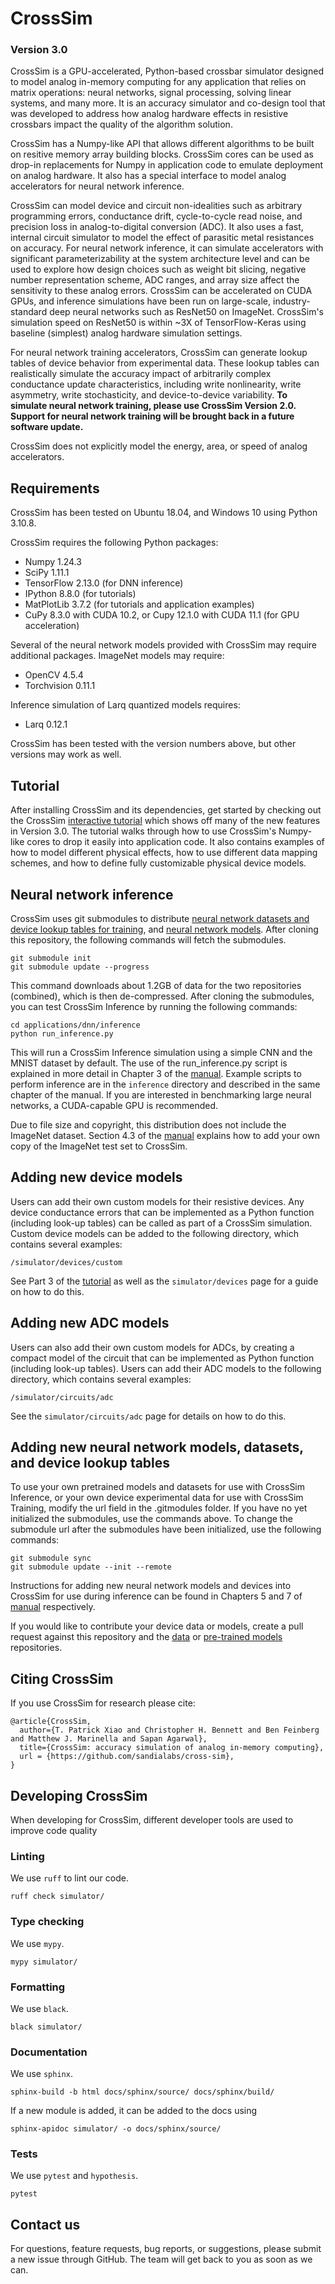 # CrossSim

### Version 3.0

CrossSim is a GPU-accelerated, Python-based crossbar simulator designed to model analog in-memory computing for any application that relies on matrix operations: neural networks, signal processing, solving linear systems, and many more. It is an accuracy simulator and co-design tool that was developed to address how analog hardware effects in resistive crossbars impact the quality of the algorithm solution.

CrossSim has a Numpy-like API that allows different algorithms to be built on resitive memory array building blocks. CrossSim cores can be used as drop-in replacements for Numpy in application code to emulate deployment on analog hardware. It also has a special interface to model analog accelerators for neural network inference.

CrossSim can model device and circuit non-idealities such as arbitrary programming errors, conductance drift, cycle-to-cycle read noise, and precision loss in analog-to-digital conversion (ADC). It also uses a fast, internal circuit simulator to model the effect of parasitic metal resistances on accuracy. For neural network inference, it can simulate accelerators with significant parameterizability at the system architecture level and can be used to explore how design choices such as weight bit slicing, negative number representation scheme, ADC ranges, and array size affect the sensitivity to these analog errors. CrossSim can be accelerated on CUDA GPUs, and inference simulations have been run on large-scale, industry-standard deep neural networks such as ResNet50 on ImageNet. CrossSim's simulation speed on ResNet50 is within ~3X of TensorFlow-Keras using baseline (simplest) analog hardware simulation settings.

For neural network training accelerators, CrossSim can generate lookup tables of device behavior from experimental data. These lookup tables can realistically simulate the accuracy impact of arbitrarily complex conductance update characteristics, including write nonlinearity, write asymmetry, write stochasticity, and device-to-device variability. __To simulate neural network training, please use CrossSim Version 2.0. Support for neural network training will be brought back in a future software update.__

CrossSim does not explicitly model the energy, area, or speed of analog accelerators. 

## Requirements
CrossSim has been tested on Ubuntu 18.04, and Windows 10 using Python 3.10.8.

CrossSim requires the following Python packages:
* Numpy 1.24.3
* SciPy 1.11.1
* TensorFlow 2.13.0 (for DNN inference)
* IPython 8.8.0 (for tutorials)
* MatPlotLib 3.7.2 (for tutorials and application examples)
* CuPy 8.3.0 with CUDA 10.2, or Cupy 12.1.0 with CUDA 11.1 (for GPU acceleration)

Several of the neural network models provided with CrossSim may require additional packages.
ImageNet models may require:
* OpenCV 4.5.4
* Torchvision 0.11.1

Inference simulation of Larq quantized models requires:
* Larq 0.12.1

CrossSim has been tested with the version numbers above, but other versions may work as well.

## Tutorial

After installing CrossSim and its dependencies, get started by checking out the CrossSim [interactive tutorial](https://github.com/sandialabs/cross-sim/tree/main/tutorial) which shows off many of the new features in Version 3.0. The tutorial walks through how to use CrossSim's Numpy-like cores to drop it easily into application code. It also contains examples of how to model different physical effects, how to use different data mapping schemes, and how to define fully customizable physical device models.

## Neural network inference

CrossSim uses git submodules to distribute [neural network datasets and device lookup tables for training](https://github.com/sandialabs/cross-sim-data), and [neural network models](https://github.com/sandialabs/cross-sim-models). After cloning this repository, the following commands will fetch the submodules.
```
git submodule init
git submodule update --progress
```

This command downloads about 1.2GB of data for the two repositories (combined), which is then de-compressed. After cloning the submodules, you can test CrossSim Inference by running the following commands:
```
cd applications/dnn/inference
python run_inference.py
```
This will run a CrossSim Inference simulation using a simple CNN and the MNIST dataset by default. The use of the run_inference.py script is explained in more detail in Chapter 3 of the [manual](https://github.com/sandialabs/cross-sim/blob/main/docs/CrossSim_Inference_manual_v2.0.pdf). Example scripts to perform inference are in the ``inference`` directory and described in the same chapter of the manual. If you are interested in benchmarking large neural networks, a CUDA-capable GPU is recommended.

Due to file size and copyright, this distribution does not include the ImageNet dataset. Section 4.3 of the [manual](https://github.com/sandialabs/cross-sim/blob/main/docs/CrossSim_Inference_manual_v2.0.pdf) explains how to add your own copy of the ImageNet test set to CrossSim.


## Adding new device models
Users can add their own custom models for their resistive devices. Any device conductance errors that can be implemented as a Python function (including look-up tables) can be called as part of a CrossSim simulation. Custom device models can be added to the following directory, which contains several examples:
```
/simulator/devices/custom
```
See Part 3 of the [tutorial](https://github.com/sandialabs/cross-sim/tree/main/tutorial) as well as the ``simulator/devices`` page for a guide on how to do this.


## Adding new ADC models
Users can also add their own custom models for ADCs, by creating a compact model of the circuit that can be implemented as Python function (including look-up tables). Users can add their ADC models to the following directory, which contains several examples:
```
/simulator/circuits/adc
```
See the ``simulator/circuits/adc`` page for details on how to do this.

## Adding new neural network models, datasets, and device lookup tables
To use your own pretrained models and datasets for use with CrossSim Inference, or your own device experimental data for use with CrossSim Training, modify the url field in the .gitmodules folder. If you have no yet initialized the submodules, use the commands above. To change the submodule url after the submodules have been initialized, use the following commands:
```
git submodule sync
git submodule update --init --remote
```
Instructions for adding new neural network models and devices into CrossSim for use during inference can be found in Chapters 5 and 7 of [manual](https://github.com/sandialabs/cross-sim/blob/main/docs/CrossSim_Inference_manual_v2.0.pdf) respectively.

If you would like to contribute your device data or models, create a pull request against this repository and the [data](https://github.com/sandialabs/cross-sim-data) or [pre-trained models](https://github.com/sandialabs/cross-sim-models) repositories.

## Citing CrossSim
If you use CrossSim for research please cite:
```text
@article{CrossSim,
  author={T. Patrick Xiao and Christopher H. Bennett and Ben Feinberg and Matthew J. Marinella and Sapan Agarwal},
  title={CrossSim: accuracy simulation of analog in-memory computing},
  url = {https://github.com/sandialabs/cross-sim},
}
```

## Developing CrossSim

When developing for CrossSim, different developer tools are used to improve code quality

### Linting
We use `ruff` to lint our code.
```
ruff check simulator/
```

### Type checking
We use `mypy`.
```
mypy simulator/
```

### Formatting
We use `black`.
```
black simulator/
```

### Documentation
We use `sphinx`.
```
sphinx-build -b html docs/sphinx/source/ docs/sphinx/build/
```
If a new module is added, it can be added to the docs using
```
sphinx-apidoc simulator/ -o docs/sphinx/source/
```

### Tests
We use `pytest` and `hypothesis`.
```
pytest
```

## Contact us
For questions, feature requests, bug reports, or suggestions, please submit a new issue through GitHub. The team will get back to you as soon as we can.
